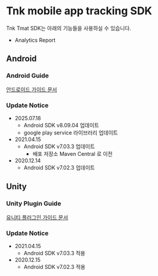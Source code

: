 # Tnk mobile app tracking SDK

Tnk Tmat SDK는 아래의 기능들을 사용하실 수 있습니다.

* Analytics Report

## Android

### Android Guide

[안드로이드 가이드 문서](./Android_Guide.md)

### Update Notice

* 2025.07.18
  * Android SDK v8.09.04 업데이트
  * google play service 라이브러리 업데이트
* 2021.04.15
  * Android SDK v7.03.3 업데이트
    * 배포 저장소 Maven Central 로 이전
* 2020.12.14
  * Android SDK v7.02.3 업데이트

## Unity

### Unity Plugin Guide

[유니티 플러그인 가이드 문서](./Unity_Plugin_Guide.md)

### Update Notice

* 2021.04.15
  * Android SDK v7.03.3 적용
* 2020.12.15
  * Android SDK v7.02.3 적용


